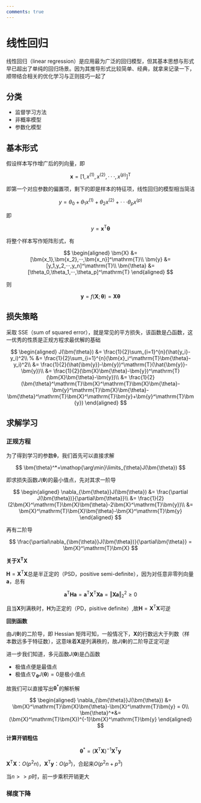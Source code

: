 ```yaml
---
comments: true
---
```


# 线性回归

线性回归（linear regression）是应用最为广泛的回归模型，但其基本思想与形式早已超出了单纯的回归场景。因为其推导形式比较简单、经典，就拿来记录一下，顺带结合相关的优化学习与正则技巧一起了

## 分类
- 监督学习方法
- 非概率模型
- 参数化模型

## 基本形式

假设样本写作增广后的列向量，即

$$
\bm{x} = [1,x^{(1)},x^{(2)},···,x^{(p)}]^\mathrm{T}
$$

即第一个对应参数的偏置项，剩下的即是样本的特征项，线性回归的模型相当简洁

$$
y = \theta_0+\theta_1x^{(1)}+\theta_2x^{(2)}+···\theta_px^{(p)}
$$

即

$$
y = \bm{x}^\mathrm{T}\bm{\theta}
$$

将整个样本写作矩阵形式，有

$$
\begin{aligned}
\bm{X} &= [\bm{x_1},\bm{x_2},···,\bm{x_n}]^\mathrm{T}\\
\bm{y} &= [y_1,y_2,···,y_n]^\mathrm{T}\\
\bm{\theta} &= [\theta_0,\theta_1,···,\theta_p]^\mathrm{T}
\end{aligned}
$$

则

$$
\bm{y} = f(\bm{X};\bm{\theta}) = \bm{X}\bm{\theta}
$$

## 损失策略

采取 SSE（sum of squared error），就是常见的平方损失，该函数是凸函数，这一优秀的性质是正规方程求最优解的基础

$$
\begin{aligned}
J(\bm{\theta}) &= \frac{1}{2}\sum_{i=1}^{n}(\hat{y_i}-y_i)^2\\
% &= \frac{1}{2}\sum_{i=1}^{n}(\bm{x}_i^\mathrm{T}\bm{\theta}-y_i)^2\\
&= \frac{1}{2}(\hat{\bm{y}}-\bm{y})^\mathrm{T}(\hat{\bm{y}}-\bm{y})\\
&= \frac{1}{2}(\bm{X}\bm{\theta}-\bm{y})^\mathrm{T}(\bm{X}\bm{\theta}-\bm{y})\\
&= \frac{1}{2}(\bm{\theta}^\mathrm{T}\bm{X}^\mathrm{T}\bm{X}\bm{\theta}-\bm{y}^\mathrm{T}\bm{X}\bm{\theta}-\bm{\theta}^\mathrm{T}\bm{X}^\mathrm{T}\bm{y}+\bm{y}^\mathrm{T}\bm{y})
\end{aligned}
$$

## 求解学习

### 正规方程

为了得到学习的参数$\bm{\theta}$，我们首先可以直接求解

$$
\bm{\theta}^*=\mathop{\arg\min}\limits_{\theta}J(\bm{\theta})
$$

即求损失函数$J(\bm{\theta})$的最小值点，先对其求一阶导

$$
\begin{aligned}
\nabla_{\bm{\theta}}J(\bm{\theta}) &= \frac{\partial J(\bm{\theta})}{\partial\bm{\theta}}\\
&= \frac{1}{2}(2\bm{X}^\mathrm{T}\bm{X}\bm{\theta}-2\bm{X}^\mathrm{T}\bm{y})\\
&= \bm{X}^\mathrm{T}\bm{X}\bm{\theta}-\bm{X}^\mathrm{T}\bm{y}
\end{aligned}
$$

再有二阶导

$$
\frac{\partial\nabla_{\bm{\theta}}J(\bm{\theta})}{\partial\bm{\theta}} = \bm{X}^\mathrm{T}\bm{X}
$$

**关于$\bm{X}^\mathrm{T}\bm{X}$**

$\bm{H} = \bm{X}^\mathrm{T}\bm{X}$总是半正定的（PSD，positive semi-definite），因为对任意非零列向量$\bm{a}$，总有

$$
\bm{a}^\mathrm{T}\bm{H}\bm{a} = \bm{a}^\mathrm{T}\bm{X}^\mathrm{T}\bm{X}\bm{a} = \Vert\bm{X}\bm{a}\Vert_2^2 \geq 0
$$

且当$\bm{X}$列满秩时，$\bm{H}$为正定的（PD，pisitive definite）,故$\bm{H} = \bm{X}^\mathrm{T}\bm{X}$可逆

**回到函数**

由$J(\bm{\theta})$的二阶导，即 Hessian 矩阵可知，一般情况下，$\bm{X}$的行数远大于列数（样本数远多于特征数），这意味着$\bm{X}$是列满秩的，故$J(\bm{\theta})$的二阶导正定可逆

进一步我们知道，多元函数$J(\bm{\theta})$是凸函数

- 极值点便是最值点
- 极值点$\nabla_{\bm{\theta}}J(\bm{\theta}) = 0$是极小值点

故我们可以直接写出$\bm{\theta}^*$的解析解

$$
\begin{aligned}
\nabla_{\bm{\theta}}J(\bm{\theta}) &= \bm{X}^\mathrm{T}\bm{X}\bm{\theta}-\bm{X}^\mathrm{T}\bm{y} = 0\\
\bm{\theta}^*&=  (\bm{X}^\mathrm{T}\bm{X})^{-1}\bm{X}^\mathrm{T}\bm{y}
\end{aligned}
$$

**计算开销粗估**

$$
\bm{\theta}^* =  (\bm{X}^\mathrm{T}\bm{X})^{-1}\bm{X}^\mathrm{T}\bm{y}
$$

$\bm{X}^\mathrm{T}\bm{X}$：$O(p^2n)$，$\bm{X}^\mathrm{T}\bm{y}$：$O(p^3)$，合起来$O(p^2n+p^3)$

当$n >> p$时，前一步乘积开销更大

### 梯度下降

